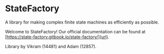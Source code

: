 # StateFactory
A library for making complex finite state machines as efficiently as possible.

Welcome to StateFactory! Our official documentation can be found at [https://state-factory.gitbook.io/state-factory/](url).

Library by Vikram (14481) and Adam (12857).
